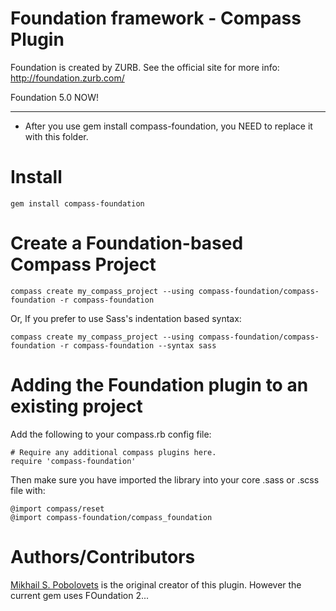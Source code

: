 Foundation framework - Compass Plugin
=====================================

Foundation is created by ZURB. See the official site for more info: <http://foundation.zurb.com/>


 Foundation 5.0 NOW!

---------
* After you use gem install compass-foundation, you NEED to replace it with this folder.

Install
=======

    gem install compass-foundation 

Create a Foundation-based Compass Project
==================================

    compass create my_compass_project --using compass-foundation/compass-foundation -r compass-foundation

Or, If you prefer to use Sass's indentation based syntax:

    compass create my_compass_project --using compass-foundation/compass-foundation -r compass-foundation --syntax sass


Adding the Foundation plugin to an existing project
============================================

Add the following to your compass.rb config file:

    # Require any additional compass plugins here.
    require 'compass-foundation'
    
Then make sure you have imported the library into your core .sass or .scss file with:

    @import compass/reset
    @import compass-foundation/compass_foundation

Authors/Contributors
====================

[Mikhail S. Pobolovets](https://github.com/styx) is the original creator of this plugin. However the current gem uses FOundation 2...
